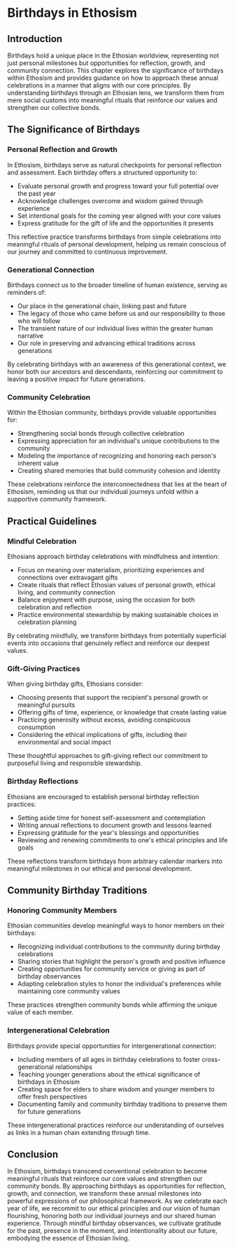 # Birthdays in Ethosism

## Introduction

Birthdays hold a unique place in the Ethosian worldview, representing not just personal milestones but opportunities for reflection, growth, and community connection. This chapter explores the significance of birthdays within Ethosism and provides guidance on how to approach these annual celebrations in a manner that aligns with our core principles. By understanding birthdays through an Ethosian lens, we transform them from mere social customs into meaningful rituals that reinforce our values and strengthen our collective bonds.

## The Significance of Birthdays

### Personal Reflection and Growth

In Ethosism, birthdays serve as natural checkpoints for personal reflection and assessment. Each birthday offers a structured opportunity to:

- Evaluate personal growth and progress toward your full potential over the past year
- Acknowledge challenges overcome and wisdom gained through experience
- Set intentional goals for the coming year aligned with your core values
- Express gratitude for the gift of life and the opportunities it presents

This reflective practice transforms birthdays from simple celebrations into meaningful rituals of personal development, helping us remain conscious of our journey and committed to continuous improvement.

### Generational Connection

Birthdays connect us to the broader timeline of human existence, serving as reminders of:

- Our place in the generational chain, linking past and future
- The legacy of those who came before us and our responsibility to those who will follow
- The transient nature of our individual lives within the greater human narrative
- Our role in preserving and advancing ethical traditions across generations

By celebrating birthdays with an awareness of this generational context, we honor both our ancestors and descendants, reinforcing our commitment to leaving a positive impact for future generations.

### Community Celebration

Within the Ethosian community, birthdays provide valuable opportunities for:

- Strengthening social bonds through collective celebration
- Expressing appreciation for an individual's unique contributions to the community
- Modeling the importance of recognizing and honoring each person's inherent value
- Creating shared memories that build community cohesion and identity

These celebrations reinforce the interconnectedness that lies at the heart of Ethosism, reminding us that our individual journeys unfold within a supportive community framework.

## Practical Guidelines

### Mindful Celebration

Ethosians approach birthday celebrations with mindfulness and intention:

- Focus on meaning over materialism, prioritizing experiences and connections over extravagant gifts
- Create rituals that reflect Ethosian values of personal growth, ethical living, and community connection
- Balance enjoyment with purpose, using the occasion for both celebration and reflection
- Practice environmental stewardship by making sustainable choices in celebration planning

By celebrating mindfully, we transform birthdays from potentially superficial events into occasions that genuinely reflect and reinforce our deepest values.

### Gift-Giving Practices

When giving birthday gifts, Ethosians consider:

- Choosing presents that support the recipient's personal growth or meaningful pursuits
- Offering gifts of time, experience, or knowledge that create lasting value
- Practicing generosity without excess, avoiding conspicuous consumption
- Considering the ethical implications of gifts, including their environmental and social impact

These thoughtful approaches to gift-giving reflect our commitment to purposeful living and responsible stewardship.

### Birthday Reflections

Ethosians are encouraged to establish personal birthday reflection practices:

- Setting aside time for honest self-assessment and contemplation
- Writing annual reflections to document growth and lessons learned
- Expressing gratitude for the year's blessings and opportunities
- Reviewing and renewing commitments to one's ethical principles and life goals

These reflections transform birthdays from arbitrary calendar markers into meaningful milestones in our ethical and personal development.

## Community Birthday Traditions

### Honoring Community Members

Ethosian communities develop meaningful ways to honor members on their birthdays:

- Recognizing individual contributions to the community during birthday celebrations
- Sharing stories that highlight the person's growth and positive influence
- Creating opportunities for community service or giving as part of birthday observances
- Adapting celebration styles to honor the individual's preferences while maintaining core community values

These practices strengthen community bonds while affirming the unique value of each member.

### Intergenerational Celebration

Birthdays provide special opportunities for intergenerational connection:

- Including members of all ages in birthday celebrations to foster cross-generational relationships
- Teaching younger generations about the ethical significance of birthdays in Ethosism
- Creating space for elders to share wisdom and younger members to offer fresh perspectives
- Documenting family and community birthday traditions to preserve them for future generations

These intergenerational practices reinforce our understanding of ourselves as links in a human chain extending through time.

## Conclusion

In Ethosism, birthdays transcend conventional celebration to become meaningful rituals that reinforce our core values and strengthen our community bonds. By approaching birthdays as opportunities for reflection, growth, and connection, we transform these annual milestones into powerful expressions of our philosophical framework. As we celebrate each year of life, we recommit to our ethical principles and our vision of human flourishing, honoring both our individual journeys and our shared human experience. Through mindful birthday observances, we cultivate gratitude for the past, presence in the moment, and intentionality about our future, embodying the essence of Ethosian living.
